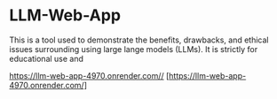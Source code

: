 # LLM-Web-App
This is a tool used to demonstrate the benefits, drawbacks, and ethical issues surrounding using large lange models (LLMs). It is strictly for educational use and 


https://llm-web-app-4970.onrender.com// [https://llm-web-app-4970.onrender.com/]
